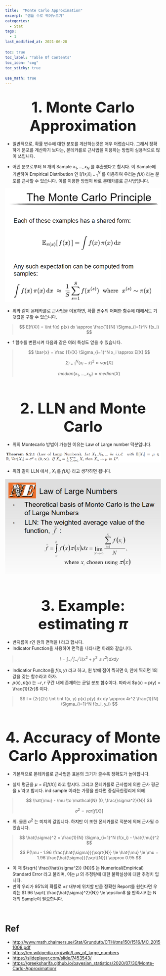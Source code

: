 ```yaml
---
title:  "Monte Carlo Approximation"
excerpt: "샘플 수로 찍어누르기"
categories:
  - Stat
tags:
  - 1
last_modified_at: 2021-06-28

toc: true
toc_label: "Table Of Contents"
toc_icon: "cog"
toc_sticky: true

use_math: true
---
```


# <center><font size="10">1. Monte Carlo Approximation</font></center>

- 일반적으로, 확률 변수에 대한 분포를 계산하는것은 매우 어렵습니다. 그래서 정확하게 분포를 계산하기 보다는, 몬테카를로 근사법을 이용하는 방법이 실용적으로 많이 쓰입니다. 

- 어떤 분포로부터 $N$ 개의 Sample $x_1, ..., x_N$ 를 추출했다고 합시다. 이 Sample에 기반하여 Empirical Distribution 인 $[f(x_i)]_{i=1}^N$ 를 이용하여 우리는 $f(X)$ 라는 분포를 근사할 수 있습니다. 이를 이용한 방법이 바로 몬테카를로 근사법입니다. 

![png](/assets/images/Stat/5_1.png)

- 위와 같이 몬테카를로 근사법을 이용하면, 확률 변수의 어떠한 함수에 대해서도 기댓값을 구할 수 있습니다.

> $$ E[f(X)] = \int f(x) p(x) dx \approx \frac{1}{N} \Sigma_{i=1}^N f(x_i) $$

- f 함수를 변환시켜 다음과 같은 여러 특성도 얻을 수 있습니다.

> $$ \bar{x} = \frac {1}{X} \Sigma_{i=1}^N x_i \approx E[X] $$
>
> $$ \Sigma_{i=1}^N (x_i - \bar{x})^2 \approx var[X] $$
>
> $$ median (x_1, ..., x_N) \approx median(X) $$

<br>

# <center><font size="10">2. LLN and Monte Carlo</font></center>

- 위의 Montecarlo 방법이 가능한 이유는 Law of Large number 덕분입니다.

![png](/assets/images/Stat/5_3.png)

- 위와 같이 LLN 에서 , $X_i$ 를 $f(X_i)$ 라고 생각하면 됩니다.

![png](/assets/images/Stat/5_2.png)

<br>

# <center><font size="10">3. Example: estimating $\pi$</font></center>

- 반지름이 r인 원의 면적을 $I$ 라고 합시다. 
- Indicator Function을 사용하여 면적을 나타내면 아래와 같습니다.

> $$ I = \int_{-r}^{r} \int_{-r}^{r} \mathbb{I} (x^2 + y^2 \le r^2) dxdy $$

- Indicatior Funciton을 $f(x, y)$ 라고 하고, 원 밖에 점이 찍히면 0, 안에 찍히면 1의 값을 갖는 함수라고 하자. 
- $p(x), p(y)$ 는 $-r, r$ 구간 내에 존재하는 균일 분포 함수이다. 따라서 $p(x) = p(y) = \frac{1}{2r}$ 이다.

> $$ I = (2r)(2r) \int \int f(x, y) p(x) p(y) dx dy \approx 4r^2 \frac{1}{N} \Sigma_{i=1}^N f(x_i, y_i) $$

<br>

# <center><font size="7">4. Accuracy of Monte Carlo Approximation</font></center>

- 기본적으로 몬테카를로 근사법은 표본의 크기가 클수록 정확도가 높아집니다.

- 실제 평균을 $\mu = E[f(X)]$ 라고 합시다. 그리고 몬테카를로 근사법에 의한 근사 평균을 $\hat{\mu}$ 라고 합시다. ind sample 이라는 가정을 한다면 중심극한정리에 의해

> $$ \hat{\mu} - \mu \to \mathcal{N} (0, \frac{\sigma^2}{N}) $$
>
> $$ \sigma^2 = var[f(X)] $$ 

- 위. 물론 $\sigma^2$ 는 미지의 값입니다. 하지만 이 또한 몬테카를로 적분에 의해 근사될 수 있습니다.

> $$ \hat{\sigma}^2 = \frac{1}{N} \Sigma_{i=1}^N (f(x_i) - \hat{\mu})^2 $$
>
> $$ P(\mu - 1.96 \frac{\hat{\sigma}}{\sqrt{N}} \le \hat{\mu} \le \mu + 1.96 \frac{\hat{\sigma}}{\sqrt{N}}) \approx 0.95 $$

- 이 때 $\sqrt{ \frac{\hat{\sigma^2}} {N}}$ 는 Numerical(Empirical) Standard Error 라고 불리며, 이는 $\mu$ 의 추정량에 대한 불확실성에 대한 추정치 입니다.
- 만약 우리가 95%의 확률로 $\pm \epsilon$ 내부에 위치할 만큼 정확한 Report를 원한다면 우리는 $1.96 \sqrt{ \frac{\hat{\sigma}^2}{N}} \le \epsilon$ 을 만족시키는 N 개의 Sample이 필요합니다.

<br>

# Ref

- http://www.math.chalmers.se/Stat/Grundutb/CTH/tms150/1516/MC_20151008.pdf
- https://en.wikipedia.org/wiki/Law_of_large_numbers
- https://slideplayer.com/slide/7453543/
- https://greeksharifa.github.io/bayesian_statistics/2020/07/30/Monte-Carlo-Approximation/

